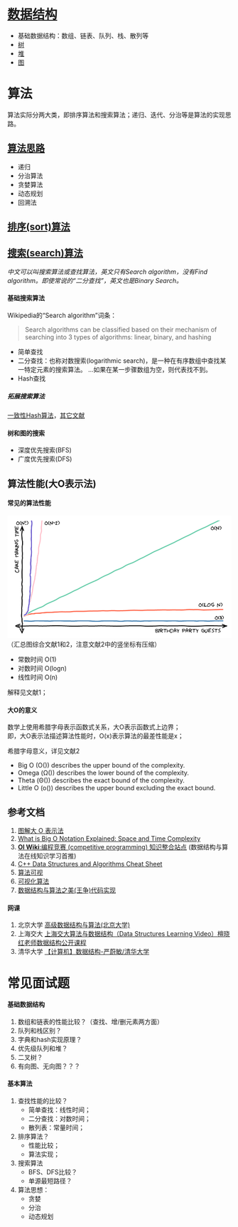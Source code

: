 
# [数据结构](data_struct.md)
- 基础数据结构：数组、链表、队列、栈、散列等
- [树](trees.md)
- [堆](heap.md)
- [图](graph.md)

# 算法
算法实际分两大类，即排序算法和搜索算法；递归、迭代、分治等是算法的实现思路。

## [算法思路](base_algo.md)
- 递归
- 分治算法
- 贪婪算法
- 动态规划
- 回溯法

## [排序(sort)算法](sort.md)

## [搜索(search)算法](search.md)
*中文可以叫搜索算法或查找算法，英文只有Search algorithm，没有Find algorithm。即使常说的“二分查找”，英文也是Binary Search。*

#### 基础搜索算法
Wikipedia的“Search algorithm”词条：
> Search algorithms can be classified based on their mechanism of searching into 3 types of algorithms: linear, binary, and hashing

- 简单查找
- 二分查找：也称对数搜索(logarithmic search)，是一种在有序数组中查找某一特定元素的搜索算法。 ...如果在某一步骤数组为空，则代表找不到。
- Hash查找

##### 拓展搜索算法
[一致性Hash算法](https://www.cnblogs.com/onehm/p/14957078.html)，[其它文献](https://www.cnblogs.com/lpfuture/p/5796398.html)

#### 树和图的搜索
- 深度优先搜索(BFS)
- 广度优先搜索(DFS)

## 算法性能(大O表示法)
#### 常见的算法性能
![perf](../images/algo_perf.png)  
（汇总图综合文献1和2，注意文献2中的竖坐标有压缩）

- 常数时间 O(1)
- 对数时间 O(logn)
- 线性时间 O(n)

解释见文献1；
#### 大O的意义
数学上使用希腊字母表示函数式关系，大O表示函数式上边界；  
即，大O表示法描述算法性能时，O(x)表示算法的最差性能是x；

希腊字母意义，详见文献2
- Big O (O()) describes the upper bound of the complexity.
- Omega (Ω()) describes the lower bound of the complexity.
- Theta (Θ()) describes the exact bound of the complexity.
- Little O (o()) describes the upper bound excluding the exact bound.

## 参考文档
1. [图解大 O 表示法](https://chinese.freecodecamp.org/news/big-o-notation/)
2. [What is Big O Notation Explained: Space and Time Complexity](https://www.freecodecamp.org/news/big-o-notation-why-it-matters-and-why-it-doesnt-1674cfa8a23c/)
3. [**OI Wiki**:编程竞赛 (competitive programming) 知识整合站点](https://oi-wiki.org/basic/) (数据结构与算法在线知识学习首推)
4. [C++ Data Structures and Algorithms Cheat Sheet](https://github.com/gibsjose/cpp-cheat-sheet/blob/master/Data%20Structures%20and%20Algorithms.md)
5. [算法可视](https://algorithm-visualizer.org)
6. [可视化算法](https://visualgo.net/en)
7. [数据结构与算法之美(王争)代码实现](https://github.com/wangzheng0822/algo)

#### 网课
1. 北京大学 [高级数据结构与算法(北京大学)](https://www.bilibili.com/video/BV1Wx411U7Ls?p=1)
2. 上海交大 [上海交大算法与数据结构（Data Structures Learning Video）檀晓红老师数据结构公开课程](https://www.bilibili.com/video/BV13W411W7KP?p=1)
3. 清华大学 [【计算机】数据结构-严蔚敏/清华大学](https://www.bilibili.com/video/BV1db411Y7Lm?p=1)

# 常见面试题
#### 基础数据结构
1. 数组和链表的性能比较？（查找、增/删元素两方面）
2. 队列和栈区别？
3. 字典和hash实现原理？
4. 优先级队列和堆？
5. 二叉树？
6. 有向图、无向图？？？
#### 基本算法
1. 查找性能的比较？ 
   - 简单查找：线性时间；
   - 二分查找：对数时间；
   - 散列表：常量时间；
2. 排序算法？
   - 性能比较；
   - 算法实现；
3. 搜索算法
   - BFS、DFS比较？
   - 单源最短路径？
4. 算法思想：
   - 贪婪
   - 分治
   - 动态规划 
